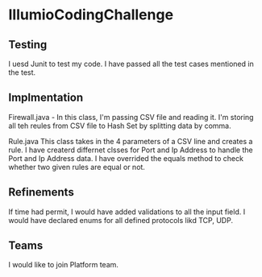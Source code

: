 # IllumioCodingChallenge

## Testing

I uesd Junit to test my code. I have passed all the test cases mentioned in the test.

## Implmentation

Firewall.java - In this class, I'm passing CSV file and reading it. I'm storing all teh reules from CSV file to Hash Set by splitting data by comma.

Rule.java This class takes in the 4 parameters of a CSV line and creates a rule. I have createrd differnet clsses for Port and Ip Address to handle the Port and Ip Address data. I have overrided the equals method to check whether two given rules are equal or not.

## Refinements

If time had permit, I would have added validations to all the input field. I would have declared enums for all defined protocols likd TCP, UDP.

## Teams

I would like to join Platform team.
